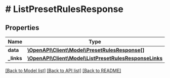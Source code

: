 # # ListPresetRulesResponse

## Properties

Name | Type | Description | Notes
------------ | ------------- | ------------- | -------------
**data** | [**\OpenAPI\Client\Model\PresetRulesResponse[]**](PresetRulesResponse.md) |  |
**_links** | [**\OpenAPI\Client\Model\ListPresetRulesResponseLinks**](ListPresetRulesResponseLinks.md) |  |

[[Back to Model list]](../../README.md#models) [[Back to API list]](../../README.md#endpoints) [[Back to README]](../../README.md)
